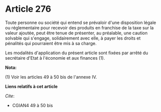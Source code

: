 # Article 276

Toute personne ou société qui entend se prévaloir d'une disposition légale ou réglementaire pour recevoir des produits en
franchise de la taxe sur la valeur ajoutée, peut être tenue de présenter, au préalable, une caution solvable qui s'engage,
solidairement avec elle, à payer les droits et pénalités qui pourraient être mis à sa charge.

Les modalités d'application du présent article sont fixées par arrêté du secrétaire d'Etat à l'économie et aux finances (1).

**Nota:**

(1) Voir les articles 49 à 50 bis de l'annexe IV.

**Liens relatifs à cet article**

_Cite_:

  - CGIAN4 49 à 50 bis
